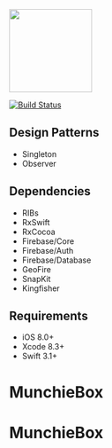 <img src="https://s3-us-west-1.amazonaws.com/munchiebox.app/logo.png" height="150" width="auto">

[![Build Status](https://travis-ci.org/johnathanachen/MunchieBox.svg?branch=develop)](https://github.com/johnathanachen/MunchieBox/tree/develop)

## Design Patterns

- Singleton
- Observer

## Dependencies

- RIBs
- RxSwift
- RxCocoa
- Firebase/Core
- Firebase/Auth
- Firebase/Database
- GeoFire
- SnapKit
- Kingfisher

## Requirements

- iOS 8.0+
- Xcode 8.3+
- Swift 3.1+
# MunchieBox
# MunchieBox
